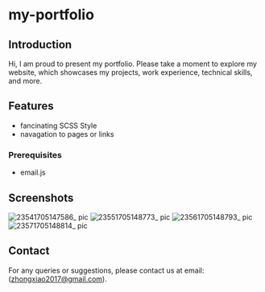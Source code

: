 
# my-portfolio

## Introduction
Hi, I am proud to present my portfolio. Please take a moment to explore my website, which showcases my projects, work experience, technical skills, and more.

## Features
- fancinating SCSS Style
- navagation to pages or links

### Prerequisites
- email.js



## Screenshots
![23541705147586_ pic](https://github.com/JennyZhong2022/my-portfolio/assets/109143979/023f74d9-47fb-4499-9c11-7e659278ea5d)
![23551705148773_ pic](https://github.com/JennyZhong2022/my-portfolio/assets/109143979/c00b7f99-a192-4397-b618-0b0570969fd3)
![23561705148793_ pic](https://github.com/JennyZhong2022/my-portfolio/assets/109143979/426c1f3d-5685-46e9-bc58-7225015e6494)
![23571705148814_ pic](https://github.com/JennyZhong2022/my-portfolio/assets/109143979/dcc6189e-cfe0-4c12-a862-03ccda6aa9e5)


## Contact
For any queries or suggestions, please contact us at email:(zhongxiao2017@gmail.com).

